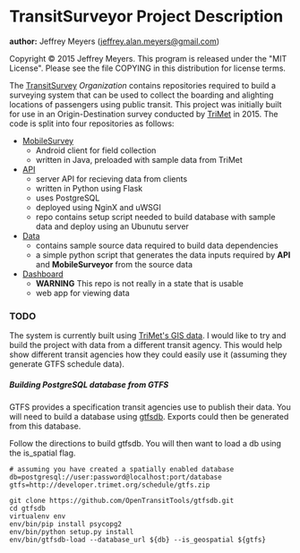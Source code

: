 # TransitSurveyor Project Description

**author:** Jeffrey Meyers (jeffrey.alan.meyers@gmail.com)

Copyright © 2015 Jeffrey Meyers. This program is released under the "MIT License". Please see the file COPYING in this distribution for license terms.

The [TransitSurvey](https://github.com/TransitSurveyor) *Organization* contains repositories required to build a surveying system that can be used to collect the boarding and alighting locations of passengers using public transit. This project was initially built for use in an Origin-Destination survey conducted by [TriMet](http://trimet.org/) in 2015. The code is split into four repositories as follows:

+ [MobileSurvey](https://github.com/TransitSurveyor/MobileSurveyor)
  + Android client for field collection
  + written in Java, preloaded with sample data from TriMet
+ [API](https://github.com/TransitSurveyor/API)
  + server API for recieving data from clients
  + written in Python using Flask
  + uses PostgreSQL
  + deployed using NginX and uWSGI
  + repo contains setup script needed to build database with sample data and deploy using an Ubunutu server
+ [Data](https://github.com/TransitSurveyor/Data)
  + contains sample source data required to build data dependencies
  + a simple python script that generates the data inputs required by **API** and **MobileSurveyor** from the source data
+ [Dashboard](https://github.com/TransitSurveyor/Dashboard)
  + **WARNING** This repo is not really in a state that is usable  
  + web app for viewing data
  
### TODO

The system is currently built using [TriMet's GIS data](http://developer.trimet.org/gis/). I would like to try and build the project with data from a different transit agency. This would help show different transit agencies how they could easily use it (assuming they generate GTFS schedule data).

##### Building PostgreSQL database from GTFS

GTFS provides a specification transit agencies use to publish their data. You will need to build a database using [gtfsdb](https://github.com/OpenTransitTools/gtfsdb). Exports could then be generated from this database.

Follow the directions to build gtfsdb. You will then want to load a db using the is_spatial flag.

```shell
# assuming you have created a spatially enabled database
db=postgresql://user:password@localhost:port/database
gtfs=http://developer.trimet.org/schedule/gtfs.zip

git clone https://github.com/OpenTransitTools/gtfsdb.git
cd gtfsdb
virtualenv env
env/bin/pip install psycopg2
env/bin/python setup.py install
env/bin/gtfsdb-load --database_url ${db} --is_geospatial ${gtfs}
```
